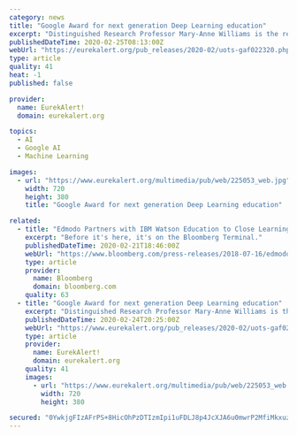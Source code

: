 ```yaml
---
category: news
title: "Google Award for next generation Deep Learning education"
excerpt: "Distinguished Research Professor Mary-Anne Williams is the recipient of an inaugural Google TensorFlow Faculty Award to develop educational content with TensorFlow 2.0, Google's open-source deep learning platform. Director of The Magic Lab at UTS, this Award recognises Professor Williams's position as a senior leader in the Australian and ..."
publishedDateTime: 2020-02-25T08:13:00Z
webUrl: "https://eurekalert.org/pub_releases/2020-02/uots-gaf022320.php"
type: article
quality: 41
heat: -1
published: false

provider:
  name: EurekAlert!
  domain: eurekalert.org

topics:
  - AI
  - Google AI
  - Machine Learning

images:
  - url: "https://www.eurekalert.org/multimedia/pub/web/225053_web.jpg"
    width: 720
    height: 380
    title: "Google Award for next generation Deep Learning education"

related:
  - title: "Edmodo Partners with IBM Watson Education to Close Learning Gaps using AI"
    excerpt: "Before it's here, it's on the Bloomberg Terminal."
    publishedDateTime: 2020-02-21T18:46:00Z
    webUrl: "https://www.bloomberg.com/press-releases/2018-07-16/edmodo-partners-with-ibm-watson-education-to-close-learning-gaps-using-ai"
    type: article
    provider:
      name: Bloomberg
      domain: bloomberg.com
    quality: 63
  - title: "Google Award for next generation Deep Learning education"
    excerpt: "Distinguished Research Professor Mary-Anne Williams is the recipient of an inaugural Google TensorFlow Faculty Award to develop educational content with TensorFlow 2.0, Google's open-source deep learning platform. Director of The Magic Lab at UTS, this Award recognises Professor Williams's position as a senior leader in the Australian and ..."
    publishedDateTime: 2020-02-24T20:25:00Z
    webUrl: "https://www.eurekalert.org/pub_releases/2020-02/uots-gaf022320.php"
    type: article
    provider:
      name: EurekAlert!
      domain: eurekalert.org
    quality: 41
    images:
      - url: "https://www.eurekalert.org/multimedia/pub/web/225053_web.jpg"
        width: 720
        height: 380

secured: "0YwkjgFIzAFrPS+8HicOhPzDTIzmIpi1uFDLJ8p4JcXJA6u0mwrP2MfiMkxuzA1UQ4cT3geDUGZWnAlkxsH27S8gKJS0Q1LC5qf90AFCZB6k9tkW+7IVJkTaqnYz26VwA9r6fLZzrAug/n1RV2/+RK6Asisr0Hd4R6IcGXA7QRkUDRr7FiP1BM78/uaT81WvbX6QU4ue+HUVpwYdsIJ10IcisqbzoUit9/bWwbzVQliglyto2XXDHU8uCrdRbRScM5/SmnPVl9OQKvmzKNK11Zo8d5dri/XjaRn7HA+42hc2kVplpNnKYIo1MZ9PjLiT;W5CuniZlLEb950iNDNWL0A=="
---
```


